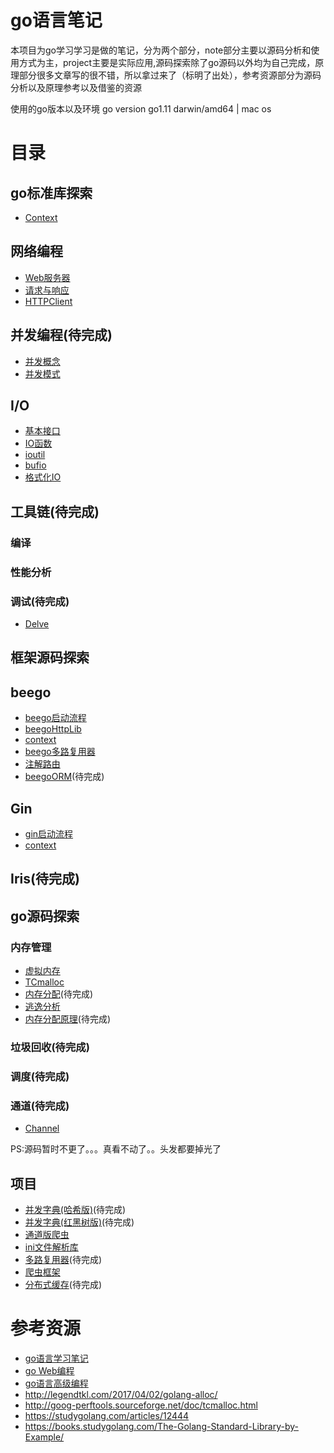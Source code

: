 # go语言笔记
本项目为go学习学习是做的笔记，分为两个部分，note部分主要以源码分析和使用方式为主，project主要是实际应用,源码探索除了go源码以外均为自己完成，原理部分很多文章写的很不错，所以拿过来了（标明了出处），参考资源部分为源码分析以及原理参考以及借鉴的资源

使用的go版本以及环境 go version go1.11 darwin/amd64 | mac os

# 目录
## go标准库探索
+ [Context](note/lib/context.md)
## 网络编程
+ [Web服务器](note/web/server.md)
+ [请求与响应](note/web/request&Resp.md)
+ [HTTPClient](wnote/web/client.md)
## 并发编程(待完成)
+ [并发概念](note/concurrency/概念.md)
+ [并发模式](note/concurrency/pattern.md)
## I/O
+ [基本接口](note/io/interface.md)
+ [IO函数](note/io/interface.md)
+ [ioutil](note/io/ioutil.md)
+ [bufio](note/io/bufio.md)
+ [格式化IO](note/io/fmt.md)

## 工具链(待完成)
### 编译
### 性能分析
### 调试(待完成)
+ [Delve](note/tools/delve.md)

## 框架源码探索
## beego
+ [beego启动流程](note/beego/start.md)
+ [beegoHttpLib](note/beego/httplib.md)
+ [context](note/beego/context.md)
+ [beego多路复用器](note/beego/router.md)
+ [注解路由](note/beego/parser.md)
+ [beegoORM](note/beego/orm.md)(待完成)

## Gin
+ [gin启动流程](note/beego/start.md)
+ [context](note/gin/start.md)

## Iris(待完成)


## go源码探索
###  内存管理
+ [虚拟内存](note/memory/virualMemory.md)
+ [TCmalloc](note/memory/TCMalloc介绍.md)
+ [内存分配](note/memory/内存分配.md)(待完成)
+ [逃逸分析](note/memory/逃逸分析.md)
+ [内存分配原理]()(待完成)
### 垃圾回收(待完成)

### 调度(待完成)

### 通道(待完成)
+ [Channel](note/chan/chan.md)

PS:源码暂时不更了。。。真看不动了。。头发都要掉光了

## 项目
+ [并发字典(哈希版)]()(待完成)
+ [并发字典(红黑树版)]()(待完成)
+ [通道版爬虫](project/down/README.md)
+ [ini文件解析库](project/conf/README.md)
+ [多路复用器]()(待完成)
+ [爬虫框架](project/spider/README.md)
+ [分布式缓存]()(待完成)

# 参考资源
+ [go语言学习笔记](https://book.douban.com/subject/26832468/)
+ [go Web编程](https://wizardforcel.gitbooks.io/build-web-application-with-golang/content/)
+ [go语言高级编程](https://books.studygolang.com/advanced-go-programming-book/)
+ http://legendtkl.com/2017/04/02/golang-alloc/
+ http://goog-perftools.sourceforge.net/doc/tcmalloc.html
+ https://studygolang.com/articles/12444
+ https://books.studygolang.com/The-Golang-Standard-Library-by-Example/
